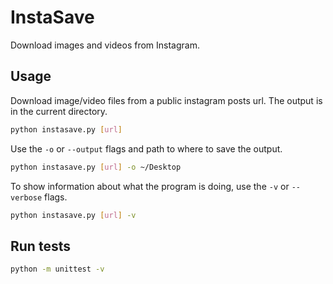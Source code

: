 # InstaSave

Download images and videos from Instagram.

## Usage

Download image/video files from a public instagram posts url. The output is in the current directory.

```sh
python instasave.py [url]
```

Use the `-o` or `--output` flags and path to where to save the output.

```sh
python instasave.py [url] -o ~/Desktop
```

To show information about what the program is doing, use the `-v` or `--verbose` flags.

```sh
python instasave.py [url] -v
```

## Run tests

```sh
python -m unittest -v
```
